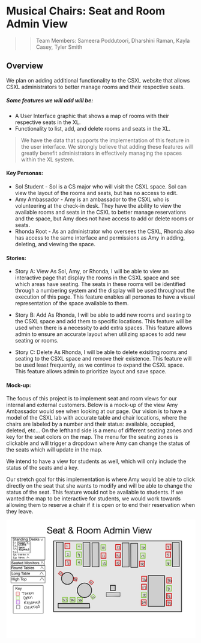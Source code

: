 # Musical Chairs: Seat and Room Admin View

> > Team Members: Sameera Poddutoori, Dharshini Raman, Kayla Casey, Tyler Smith

## Overview

We plan on adding additional functionality to the CSXL website that allows CSXL administrators to better manage rooms and their respective seats.

##### Some features we will add will be:

- A User Interface graphic that shows a map of rooms with their respective seats in the XL.
- Functionality to list, add, and delete rooms and seats in the XL.

> We have the data that supports the implementation of this feature in the user interface. We strongly believe that adding these features will greatly benefit administrators in effectively managing the spaces within the XL system.

#### Key Personas:

- Sol Student - Sol is a CS major who will visit the CSXL space. Sol can view the layout of the rooms and seats, but has no access to edit.
- Amy Ambassador - Amy is an ambassador to the CSXL who is volunteering at the check-in desk. They have the ability to view the available rooms and seats in the CSXL to better manage reservations and the space, but Amy does not have access to add or delete rooms or seats.
- Rhonda Root - As an administrator who oversees the CSXL, Rhonda also has access to the same interface and permissions as Amy in adding, deleting, and viewing the space.

#### Stories:

- Story A: View
  As Sol, Amy, or Rhonda, I will be able to view an interactive page that display the rooms in the CSXL space and see which areas have seating. The seats in these rooms will be identified through a numbering system and the display will be used throughout the execution of this page. This feature enables all personas to have a visual representation of the space available to them.

- Story B: Add
  As Rhonda, I will be able to add new rooms and seating to the CSXL space and add them to specific locations. This feature will be used when there is a necessity to add extra spaces. This feature allows admin to ensure an accurate layout when utilizing spaces to add new seating or rooms.

- Story C: Delete
  As Rhonda, I will be able to delete exisiting rooms and seating to the CSXL space and remove their existence. This feature will be used least frequently, as we continue to expand the CSXL space. This feature allows admin to prioritize layout and save space.

#### Mock-up:

The focus of this project is to implement seat and room views for our internal and external customers. Below is a mock-up of the view Amy Ambassador would see when looking at our page. Our vision is to have a model of the CSXL lab with accurate table and chair locations, where the chairs are labeled by a number and their status: available, occupied, deleted, etc... On the lefthand side is a menu of different seating zones and key for the seat colors on the map. The menu for the seating zones is clickable and will trigger a dropdown where Amy can change the status of the seats which will update in the map.

We intend to have a view for students as well, which will only include the status of the seats and a key.

Our stretch goal for this implementation is where Amy would be able to click directly on the seat that she wants to modify and will be able to change the status of the seat. This feature would not be available to students. If we wanted the map to be interactive for students, we would work towards allowing them to reserve a chair if it is open or to end their reservation when they leave.

![Alt text](<Comp 590 mock-up -37.jpg>)

